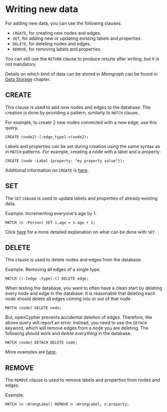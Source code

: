 # Writing new data

For adding new data, you can use the following clauses.

* `CREATE`, for creating new nodes and edges.
* `SET`, for adding new or updating existing labels and properties.
* `DELETE`, for deleting nodes and edges.
* `REMOVE`, for removing labels and properties.

You can still use the `RETURN` clause to produce results after writing, but it is not mandatory.

Details on which kind of data can be stored in _Memgraph_ can be found in [Data Storage](../concepts-overview/storage.md) chapter.

## CREATE

This clause is used to add new nodes and edges to the database. The creation is done by providing a pattern, similarly to `MATCH` clause.

For example, to create 2 new nodes connected with a new edge, use this query.

```text
CREATE (node2)-[:edge_type]->(node2);
```

Labels and properties can be set during creation using the same syntax as in `MATCH` patterns. For example, creating a node with a label and a property:

```text
CREATE (node :Label {property: "my property value"});
```

Additional information on `CREATE` is [here](clauses/create.md).

## SET

The `SET` clause is used to update labels and properties of already existing data.

Example. Incrementing everyone's age by 1.

```text
MATCH (n :Person) SET n.age = n.age + 1;
```

Click [here](clauses/set.md) for a more detailed explanation on what can be done with `SET`.

## DELETE

This clause is used to delete nodes and edges from the database.

Example. Removing all edges of a single type.

```text
MATCH ()-[edge :type]-() DELETE edge;
```

When testing the database, you want to often have a clean start by deleting every node and edge in the database. It is reasonable that deleting each node should delete all edges coming into or out of that node.

```text
MATCH (node) DELETE node;
```

But, openCypher prevents accidental deletion of edges. Therefore, the above query will report an error. Instead, you need to use the `DETACH` keyword, which will remove edges from a node you are deleting. The following should work and _delete everything_ in the database.

```text
MATCH (node) DETACH DELETE node;
```

More examples are [here](clauses/delete.md).

## REMOVE

The `REMOVE` clause is used to remove labels and properties from nodes and edges.

Example.

```text
MATCH (n :WrongLabel) REMOVE n :WrongLabel, n.property;
```

